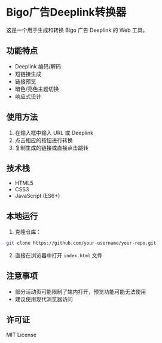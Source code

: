 # Bigo广告Deeplink转换器

这是一个用于生成和转换 Bigo 广告 Deeplink 的 Web 工具。

## 功能特点

- Deeplink 编码/解码
- 短链接生成
- 链接预览
- 暗色/亮色主题切换
- 响应式设计

## 使用方法

1. 在输入框中输入 URL 或 Deeplink
2. 点击相应的按钮进行转换
3. 复制生成的链接或直接点击跳转

## 技术栈

- HTML5
- CSS3
- JavaScript (ES6+)

## 本地运行

1. 克隆仓库：
```bash
git clone https://github.com/your-username/your-repo.git
```

2. 直接在浏览器中打开 `index.html` 文件

## 注意事项

- 部分活动页可能限制了端内打开，预览功能可能无法使用
- 建议使用现代浏览器访问

## 许可证

MIT License